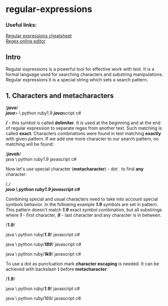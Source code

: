 # regular-expressions

### Useful links:
[Regular expressions cheatsheet](https://cheatography.com/davechild/cheat-sheets/regular-expressions/) <br />
[Regex online editor](https://regex101.com/)

## Intro
Regular expressions is a powerful tool for effective work with text. 
It is a formal language used for searching characters and substring manipulations.
Regular expressions it is a special string which sets a search pattern.

## 1. Characters and metacharacters

/***java***/ \
***java***> \ python ruby1.9 ***java***script c#

***/*** - this symbol is called **delimiter**. It is used at the beginning and at the end of regular expression 
to separate regex from another text. Such matching is called **exact**. Characters combinations
were found in text matching **exactly** with given pattern.
If we add one more character to our search pattern, no matching will be found: <br />

/***javab***/ \
java \ python ruby1.9 javascript c#

Now let's use special character (**metacharacter**) - dot <span style="color: pink">.</span> to find **any** character:

/***.***/ \
***java \ python ruby1.9 javascript c#*** 

Combining special and usual characters need to take into account special symbols
behavior. In the following example ***1.9*** symbols are set in pattern. 
This pattern doesn't match ***1.9*** exact symbol combination, but all substrings where ***1*** - first character, ***9*** - last character 
and any character is in between.

/***1.9***/

java \ python ruby/***1.9***/ javascript c#

java \ python ruby/***189***/ javascript c#

java \ python ruby/***1k9***/ javascript c#

To use a dot as punctuation mark **character escaping** is needed. It can be achieved with backslash ***\\*** before **metacharacter**:

/***1\.9***/

java \ python ruby/***1.9***/ javascript c#

java \ python ruby/189/ javascript c#.


